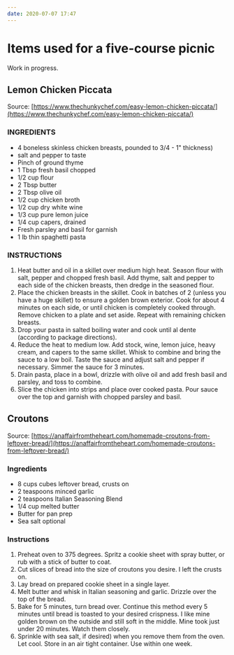 ```yaml
---
date: 2020-07-07 17:47
---
```


# Items used for a five-course picnic

Work in progress.


## Lemon Chicken Piccata

Source: [https://www.thechunkychef.com/easy-lemon-chicken-piccata/](https://www.thechunkychef.com/easy-lemon-chicken-piccata/)


### INGREDIENTS

- 4 boneless skinless chicken breasts, pounded to 3/4 - 1" thickness)
- salt and pepper to taste
- Pinch of ground thyme
- 1 Tbsp fresh basil chopped
- 1/2 cup flour
- 2 Tbsp butter
- 2 Tbsp olive oil
- 1/2 cup chicken broth
- 1/2 cup dry white wine
- 1/3 cup pure lemon juice
- 1/4 cup capers, drained
- Fresh parsley and basil for garnish
- 1 lb thin spaghetti pasta


### INSTRUCTIONS

1. Heat butter and oil in a skillet over medium high heat. Season flour with salt, pepper and chopped fresh basil. Add thyme, salt and pepper to each side of the chicken breasts, then dredge in the seasoned flour.
2. Place the chicken breasts in the skillet. Cook in batches of 2 (unless you have a huge skillet) to ensure a golden brown exterior. Cook for about 4 minutes on each side, or until chicken is completely cooked through. Remove chicken to a plate and set aside. Repeat with remaining chicken breasts.
3. Drop your pasta in salted boiling water and cook until al dente (according to package directions).
4. Reduce the heat to medium low. Add stock, wine, lemon juice, heavy cream, and capers to the same skillet. Whisk to combine and bring the sauce to a low boil. Taste the sauce and adjust salt and pepper if necessary. Simmer the sauce for 3 minutes.
5. Drain pasta, place in a bowl, drizzle with olive oil and add fresh basil and parsley, and toss to combine.
6. Slice the chicken into strips and place over cooked pasta. Pour sauce over the top and garnish with chopped parsley and basil.


## Croutons

Source: [https://anaffairfromtheheart.com/homemade-croutons-from-leftover-bread/](https://anaffairfromtheheart.com/homemade-croutons-from-leftover-bread/)

### Ingredients

- 8 cups cubes leftover bread, crusts on
- 2 teaspoons minced garlic
- 2 teaspoons Italian Seasoning Blend
- 1/4 cup melted butter
- Butter for pan prep
- Sea salt optional


### Instructions

1. Preheat oven to 375 degrees. Spritz a cookie sheet with spray butter, or rub with a stick of butter to coat.
2. Cut slices of bread into the size of croutons you desire. I left the crusts on.
3.  Lay bread on prepared cookie sheet in a single layer.
4.  Melt butter and whisk in Italian seasoning and garlic. Drizzle over the top of the bread.
5.  Bake for 5 minutes, turn bread over. Continue this method every 5 minutes until bread is toasted to your desired crispness. I like mine golden brown on the outside and still soft in the middle. Mine took just under 20 minutes. Watch them closely.
6.  Sprinkle with sea salt, if desired) when you remove them from the oven. Let cool. Store in an air tight container. Use within one week.

